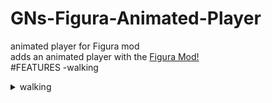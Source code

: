 # GNs-Figura-Animated-Player
animated player for Figura mod<br/>
adds an animated player with the [Figura Mod!](https://www.curseforge.com/minecraft/mc-mods/figura)<br/>
#FEATURES
-walking
<details>
  <summary>walking</summary>
    ![walking](https://user-images.githubusercontent.com/81744903/141598893-bc940ca0-8de4-46a5-bdcf-2412d89a2d1b.gif)
</details>
